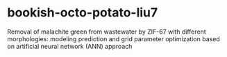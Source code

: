 # bookish-octo-potato-liu7
Removal of malachite green from wastewater by ZIF-67 with different morphologies: modeling prediction and grid parameter optimization based on artificial neural network (ANN) approach
